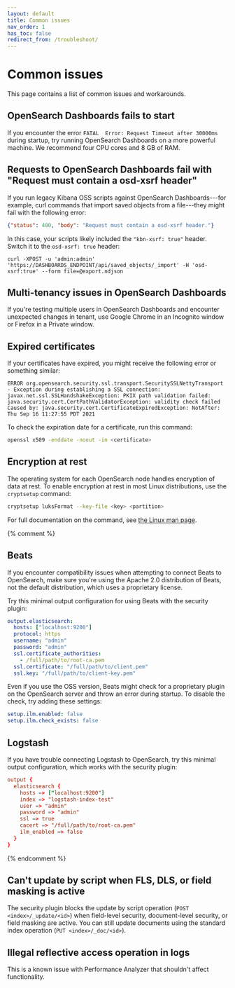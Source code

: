 ```yaml
---
layout: default
title: Common issues
nav_order: 1
has_toc: false
redirect_from: /troubleshoot/
---
```


# Common issues

This page contains a list of common issues and workarounds.


## OpenSearch Dashboards fails to start

If you encounter the error `FATAL  Error: Request Timeout after 30000ms` during startup, try running OpenSearch Dashboards on a more powerful machine. We recommend four CPU cores and 8 GB of RAM.


## Requests to OpenSearch Dashboards fail with "Request must contain a osd-xsrf header"

If you run legacy Kibana OSS scripts against OpenSearch Dashboards---for example, curl commands that import saved objects from a file---they might fail with the following error:

```json
{"status": 400, "body": "Request must contain a osd-xsrf header."}
```

In this case, your scripts likely included the `"kbn-xsrf: true"` header. Switch it to the `osd-xsrf: true` header:

```
curl -XPOST -u 'admin:admin' 'https://DASHBOARDS_ENDPOINT/api/saved_objects/_import' -H 'osd-xsrf:true' --form file=@export.ndjson
```


## Multi-tenancy issues in OpenSearch Dashboards

If you're testing multiple users in OpenSearch Dashboards and encounter unexpected changes in tenant, use Google Chrome in an Incognito window or Firefox in a Private window.


## Expired certificates

If your certificates have expired, you might receive the following error or something similar:

```
ERROR org.opensearch.security.ssl.transport.SecuritySSLNettyTransport - Exception during establishing a SSL connection: javax.net.ssl.SSLHandshakeException: PKIX path validation failed: java.security.cert.CertPathValidatorException: validity check failed
Caused by: java.security.cert.CertificateExpiredException: NotAfter: Thu Sep 16 11:27:55 PDT 2021
```

To check the expiration date for a certificate, run this command:

```bash
openssl x509 -enddate -noout -in <certificate>
```


## Encryption at rest

The operating system for each OpenSearch node handles encryption of data at rest. To enable encryption at rest in most Linux distributions, use the `cryptsetup` command:

```bash
cryptsetup luksFormat --key-file <key> <partition>
```

For full documentation on the command, see [the Linux man page](https://man7.org/linux/man-pages/man8/cryptsetup.8.html).

{% comment %}
## Beats

If you encounter compatibility issues when attempting to connect Beats to OpenSearch, make sure you're using the Apache 2.0 distribution of Beats, not the default distribution, which uses a proprietary license.

Try this minimal output configuration for using Beats with the security plugin:

```yml
output.elasticsearch:
  hosts: ["localhost:9200"]
  protocol: https
  username: "admin"
  password: "admin"
  ssl.certificate_authorities:
    - /full/path/to/root-ca.pem
  ssl.certificate: "/full/path/to/client.pem"
  ssl.key: "/full/path/to/client-key.pem"
```

Even if you use the OSS version, Beats might check for a proprietary plugin on the OpenSearch server and throw an error during startup. To disable the check, try adding these settings:

```yml
setup.ilm.enabled: false
setup.ilm.check_exists: false
```


## Logstash

If you have trouble connecting Logstash to OpenSearch, try this minimal output configuration, which works with the security plugin:

```conf
output {
  elasticsearch {
    hosts => ["localhost:9200"]
    index => "logstash-index-test"
    user => "admin"
    password => "admin"
    ssl => true
    cacert => "/full/path/to/root-ca.pem"
    ilm_enabled => false
  }
}
```
{% endcomment %}

## Can't update by script when FLS, DLS, or field masking is active

The security plugin blocks the update by script operation (`POST <index>/_update/<id>`) when field-level security, document-level security, or field masking are active. You can still update documents using the standard index operation (`PUT <index>/_doc/<id>`).


## Illegal reflective access operation in logs

This is a known issue with Performance Analyzer that shouldn't affect functionality.
